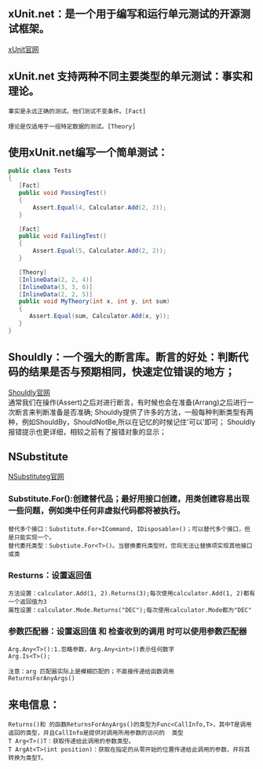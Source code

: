 ## xUnit.net：是一个用于编写和运行单元测试的开源测试框架。  
[xUnit官网](https://xunit.net/docs/getting-started/netfx/jetbrains-rider)
## xUnit.net 支持两种不同主要类型的单元测试：事实和理论。
```
事实是永远正确的测试。他们测试不变条件。[Fact]

理论是仅适用于一组特定数据的测试。[Theory]
```
## 使用xUnit.net编写一个简单测试：
```C#
public class Tests
{
   [Fact]
   public void PassingTest()
   {
       Assert.Equal(4, Calculator.Add(2, 2));
   }

   [Fact]
   public void FailingTest()
   {
       Assert.Equal(5, Calculator.Add(2, 2));
   }

   [Theory]
   [InlineData(2, 2, 4)]
   [InlineData(3, 3, 6)]
   [InlineData(2, 2, 5)]
   public void MyTheory(int x, int y, int sum)
   {
      Assert.Equal(sum, Calculator.Add(x, y));
   }
}
```
## Shouldly：一个强大的断言库。断言的好处：判断代码的结果是否与预期相同，快速定位错误的地方；
[Shouldly官网](https://xunit.net/docs/getting-started/netfx/jetbrains-rider)   
通常我们在操作(Assert)之后对进行断言，有时候也会在准备(Arrang)之后进行一次断言来判断准备是否准确;
Shouldly提供了许多的方法，一般每种判断类型有两种，例如ShouldBy，ShouldNotBe,所以在记忆的时候记住'可以'即可；
Shouldly报错提示也更详细，相较之前有了报错对象的显示；

## NSubstitute
[NSubstituteg官网](https://nsubstitute.github.io/help/return-for-args/)
###  Substitute.For<Interface>():创建替代品；最好用接口创建，用类创建容易出现一些问题，例如类中任何非虚拟代码都将被执行。
    替代多个接口：Substitute.For<ICommand, IDisposable>()；可以替代多个接口，但是只能实现一个。
    替代委托类型：Substiute.For<T>()。当替换委托类型时，您将无法让替换项实现其他接口或类
### Resturns：设置返回值
    方法设置：calculator.Add(1, 2).Returns(3);每次使用calculator.Add(1, 2)都有一个返回值为3
    属性设置：calculator.Mode.Returns("DEC");每次使用calculator.Mode都为"DEC"
### 参数匹配器：设置返回值 和 检查收到的调用 时可以使用参数匹配器   
    Arg.Any<T>():1.忽略参数，Arg.Any<int>()表示任何数字
    Arg.Is<T>();
   
    注意：arg 匹配器实际上是模糊匹配的；不直接传递给函数调用
    ReturnsForAnyArgs()
## 来电信息：
    Returns()和 的函数ReturnsForAnyArgs()的类型为Func<CallInfo,T>，其中T是调用返回的类型，并且CallInfo是提供对调用所用参数的访问的  类型  
    T Arg<T>()T：获取传递给此调用的参数类型。  
    T ArgAt<T>(int position)：获取在指定的从零开始的位置传递给此调用的参数，并将其转换为类型T。

